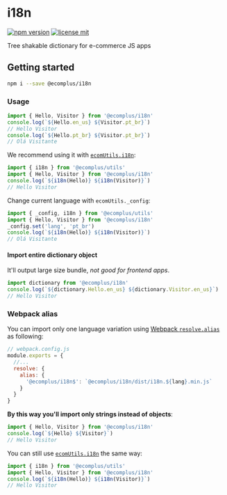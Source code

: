 # i18n

[![npm version](https://img.shields.io/npm/v/@ecomplus/storefront-template.svg)](https://www.npmjs.org/@ecomplus/storefront-template)
[![license mit](https://img.shields.io/badge/License-MIT-yellow.svg)](https://opensource.org/licenses/MIT)

Tree shakable dictionary for e-commerce JS apps

## Getting started

```bash
npm i --save @ecomplus/i18n
```

### Usage

```js
import { Hello, Visitor } from '@ecomplus/i18n'
console.log(`${Hello.en_us} ${Visitor.pt_br}`)
// Hello Visitor
console.log(`${Hello.pt_br} ${Visitor.pt_br}`)
// Olá Visitante
```

We recommend using it with
[`ecomUtils.i18n`](https://developers.e-com.plus/ecomplus-utils/ecomUtils.html#.i18n):

```js
import { i18n } from '@ecomplus/utils'
import { Hello, Visitor } from '@ecomplus/i18n'
console.log(`${i18n(Hello)} ${i18n(Visitor)}`)
// Hello Visitor
```

Change current language with `ecomUtils._config`:

```js
import { _config, i18n } from '@ecomplus/utils'
import { Hello, Visitor } from '@ecomplus/i18n'
_config.set('lang', 'pt_br')
console.log(`${i18n(Hello)} ${i18n(Visitor)}`)
// Olá Visitante
```

#### Import entire dictionary object

It'll output large size bundle, _not good for frontend apps_.

```js
import dictionary from '@ecomplus/i18n'
console.log(`${dictionary.Hello.en_us} ${dictionary.Visitor.en_us}`)
// Hello Visitor
```

### Webpack alias

You can import only one language variation using
[Webpack `resolve.alias`](https://webpack.js.org/configuration/resolve/#resolvealias)
as following:

```js
// webpack.config.js
module.exports = {
  //...
  resolve: {
    alias: {
      '@ecomplus/i18n$': `@ecomplus/i18n/dist/i18n.${lang}.min.js`
    }
  }
}
```

**By this way you'll import only strings instead of objects**:

```js
import { Hello, Visitor } from '@ecomplus/i18n'
console.log(`${Hello} ${Visitor}`)
// Hello Visitor
```

You can still use
[`ecomUtils.i18n`](https://developers.e-com.plus/ecomplus-utils/ecomUtils.html#.i18n)
the same way:

```js
import { i18n } from '@ecomplus/utils'
import { Hello, Visitor } from '@ecomplus/i18n'
console.log(`${i18n(Hello)} ${i18n(Visitor)}`)
// Hello Visitor
```
